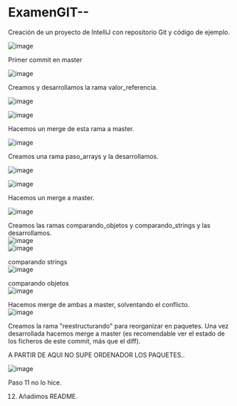 # ExamenGIT--

Creación de un proyecto de IntelliJ con repositorio Git y código de ejemplo.<br>

![image](https://user-images.githubusercontent.com/113994483/205699569-b09c6c62-66bd-4886-a6ae-355666cc1334.png)<br>


Primer commit en master <br>

![image](https://user-images.githubusercontent.com/113994483/205699902-03839c0e-ee57-4f6a-8c63-f8973609220a.png)<br>

Creamos y desarrollamos la rama valor_referencia.<br>

![image](https://user-images.githubusercontent.com/113994483/205700043-c50afa1e-e731-4fc7-8dfc-209e4de07501.png)<br>

![image](https://user-images.githubusercontent.com/113994483/205700070-5f59350f-1cdd-43f7-a54f-001c4c7d2567.png)<br>

Hacemos un merge de esta rama a master.<br>

![image](https://user-images.githubusercontent.com/113994483/205700167-6d60717d-de78-44be-83f9-021f8781a7dc.png)<br>


Creamos una rama paso_arrays y la desarrollamos.<br>

![image](https://user-images.githubusercontent.com/113994483/205700388-54cce3df-6eef-4063-acf2-b81348b2ecae.png)<br>

![image](https://user-images.githubusercontent.com/113994483/205700426-6d5aa80e-f0a5-4e3b-bb9e-f6f7a80e4e3a.png)<br>

Hacemos un merge a master.<br>

![image](https://user-images.githubusercontent.com/113994483/205700510-f4c94adc-56ac-42b0-b128-b0b558ef3feb.png)<br>

Creamos las ramas comparando_objetos y comparando_strings y las desarrollamos.<br>
![image](https://user-images.githubusercontent.com/113994483/205700605-89b8d413-d72b-41b1-8d83-57b14c719906.png)<br>
![image](https://user-images.githubusercontent.com/113994483/205700616-75229b4d-88e0-469f-8958-4729a7c91aa2.png)<br>


comparando strings <br>
![image](https://user-images.githubusercontent.com/113994483/205700806-22a28186-2833-4e69-9842-eb27cf957360.png)<br>


comparando objetos<br>
![image](https://user-images.githubusercontent.com/113994483/205700769-2a749059-5747-4987-8968-bd569b81dcd6.png)<br>

Hacemos merge de ambas a master, solventando el conflicto.<br>
![image](https://user-images.githubusercontent.com/113994483/205700943-02cdaa34-04c0-4fea-9a4b-95d40209a95d.png)<br>

Creamos la rama "reestructurando" para reorganizar en paquetes. Una vez desarrollada hacemos merge a master (es recomendable ver el estado de los ficheros de este commit, más que el diff).<br>


A PARTIR DE AQUI NO SUPE ORDENADOR LOS PAQUETES..


![image](https://user-images.githubusercontent.com/113994483/205701068-ba8a9820-35f8-44db-a46c-75236766610b.png)<br>

Paso 11 no lo hice.

12. Añadimos README.









